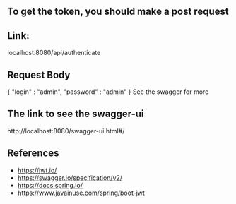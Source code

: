 ## To get the token, you should make a post request
## Link:
localhost:8080/api/authenticate
## Request Body
{
    "login" : "admin",
    "password" : "admin"
}
See the swagger for more


## The link to see the swagger-ui 
http://localhost:8080/swagger-ui.html#/

## References
- https://jwt.io/
- https://swagger.io/specification/v2/
- https://docs.spring.io/
- https://www.javainuse.com/spring/boot-jwt

